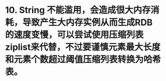 <!--
 * @Author: zzzzztw
 * @Date: 2023-04-17 15:48:46
 * @LastEditors: Do not edit
 * @LastEditTime: 2023-04-19 15:00:13
 * @FilePath: /myLearning/Redislearn/10String.md
-->
# 10. String 不能滥用，会造成很大内存消耗，导致产生大内存实例从而生成RDB的速度变慢，可以尝试使用压缩列表ziplist来代替，不过要谨慎元素最大长度和元素个数超过阈值压缩列表转换为哈希表。

